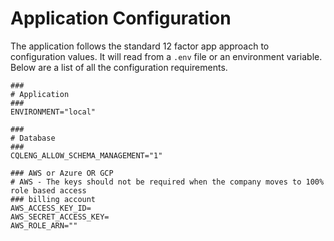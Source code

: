 # Application Configuration
The application follows the standard 12 factor app approach to configuration values. It will read from a `.env` file
or an environment variable. Below are a list of all the configuration requirements.

```dotenv
###
# Application
###
ENVIRONMENT="local"

###
# Database
###
CQLENG_ALLOW_SCHEMA_MANAGEMENT="1"

### AWS or Azure OR GCP
# AWS - The keys should not be required when the company moves to 100% role based access
### billing account
AWS_ACCESS_KEY_ID=
AWS_SECRET_ACCESS_KEY=
AWS_ROLE_ARN=""
```
